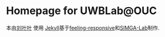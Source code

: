 # Homepage for UWBLab@OUC





本由<a href="https://github.com/yeyeliu/yeyeliu.github.io">刘叶叶</a> 使用 <a href="http://jekyllrb.com/" target="_blank">Jekyll</a>基于<a href="https://github.com/Phlow/feeling-responsive" target="_blank">feeling-responsive</a>和<a href="https://sigmalab-usyd.github.io" target="_blank">SIMGA-Lab</a>制作.

